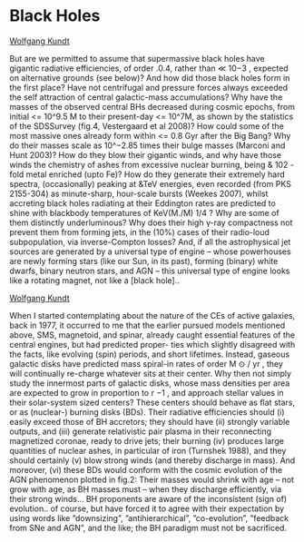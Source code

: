# Black Holes

[Wolfgang Kundt](https://arxiv.org/abs/0902.3151)

But are we permitted to assume that supermassive black holes have
gigantic radiative efficiencies, of order .0.4, rather than ≪ 10−3 ,
expected on alternative grounds (see below)? And how did those black
holes form in the first place? Have not centrifugal and pressure
forces always exceeded the self attraction of central galactic-mass
accumulations? Why have the masses of the observed central BHs
decreased during cosmic epochs, from initial <= 10^9.5 M to their
present-day <= 10^7M, as shown by the statistics of the SDSSurvey
(fig.4, Vestergaard et al 2008)? How could some of the most massive
ones already form within <= 0.8 Gyr after the Big Bang? Why do their
masses scale as 10^−2.85 times their bulge masses (Marconi and Hunt
2003)? How do they blow their gigantic winds, and why have those winds
the chemistry of ashes from excessive nuclear burning, being & 102
-fold metal enriched (upto Fe)? How do they generate their extremely
hard spectra, (occasionally) peaking at &TeV energies, even recorded
(from PKS 2155-304) as minute-sharp, hour-scale bursts (Weekes 2007),
whilst accreting black holes radiating at their Eddington rates are
predicted to shine with blackbody temperatures of KeV(M./M) 1/4 ?  Why
are some of them distinctly underluminous? Why does their high γ-ray
compactness not prevent them from forming jets, in the (10%) cases of
their radio-loud subpopulation, via inverse-Compton losses?  And, if
all the astrophysical jet sources are generated by a universal type of
engine – whose powerhouses are newly forming stars (like our Sun, in
its past), forming (binary) white dwarfs, binary neutron stars, and
AGN – this universal type of engine looks like a rotating magnet, not
like a [black hole]..

[Wolfgang Kundt](https://link.springer.com/article/10.1007/s10714-009-0815-9)

When I started contemplating about the nature of the CEs of active
galaxies, back in 1977, it occurred to me that the earlier pursued
models mentioned above, SMS, magnetoid, and spinar, already caught
essential features of the central engines, but had predicted proper-
ties which slightly disagreed with the facts, like evolving (spin)
periods, and short lifetimes.  Instead, gaseous galactic disks have
predicted mass spiral-in rates of order M ⊙ / yr , they will
continually re-charge whatever sits at their center. Why then not
simply study the innermost parts of galactic disks, whose mass
densities per area are expected to grow in proportion to r −1 , and
approach stellar values in their solar-system sized centers? These
centers should behave as flat stars, or as (nuclear-) burning disks
(BDs). Their radiative efficiencies should (i) easily exceed those of
BH accretors; they should have (ii) strongly variable outputs, and
(iii) generate relativistic pair plasma in their reconnecting
magnetized coronae, ready to drive jets; their burning (iv) produces
large quantities of nuclear ashes, in particular of iron (Turnshek
1988), and they should certainly (v) blow strong winds (and thereby
discharge in mass). And moreover, (vi) these BDs would conform with
the cosmic evolution of the AGN phenomenon plotted in fig.2: Their
masses would shrink with age – not grow with age, as BH masses must –
when they discharge efficiently, via their strong winds... BH
proponents are aware of the inconsistent (sign of) evolution.. of
course, but have forced it to agree with their expectation by using
words like ”downsizing”, ”antihierarchical”, ”co-evolution”, ”feedback
from SNe and AGN”, and the like; the BH paradigm must not be
sacrificed.

